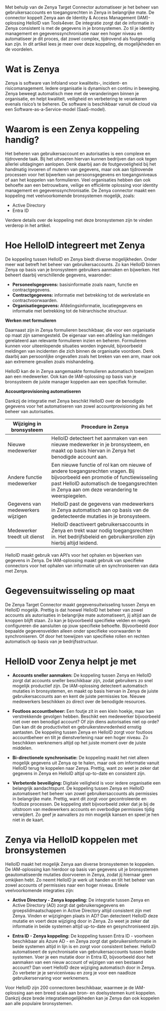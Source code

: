 
Met behulp van de Zenya Target Connector automatiseer je het beheer van gebruikersaccounts en toegangsrechten in Zenya in belangrijke mate. De connector koppelt Zenya aan de Identity & Access Management (IAM)-oplossing HelloID van Tools4ever. De integratie zorgt dat de informatie in Zenya consistent is met de gegevens in je bronsystemen. Zo til je identity management en gegevenssynchronisatie naar een hoger niveau en automatiseer je dit proces, dat zowel complex, tijdrovend als foutgevoelig kan zijn. In dit artikel lees je meer over deze koppeling, de mogelijkheden en de voordelen.

# Wat is Zenya

Zenya is software van Infoland voor kwaliteits-, incident- en risicomanagement. Iedere organisatie is dynamisch en continu in beweging. Zenya beweegt automatisch mee met de veranderingen binnen je organisatie, en helpt kwaliteit, veiligheid en verbetering te verankeren evenals risico’s te beheren. De software is beschikbaar vanuit de cloud via een Software-as-a-Service-model (SaaS-model). 

# Waarom is een Zenya koppeling handig?

Het beheren van gebruikersaccount en autorisaties is een complexe en tijdrovende taak. Bij het uitvoeren hiervan kunnen bedrijven dan ook tegen allerlei uitdagingen aanlopen. Denk daarbij aan de foutgevoeligheid bij het handmatig invoeren of muteren van gegevens, maar ook aan tijdrovende processen voor het bijwerken van persoonsgegevens en toegangsniveaus of aan het koppelen van formulieren. Veel organisaties hebben dan ook behoefte aan een betrouwbare, veilige en efficiënte oplossing voor identity management en gegevenssynchronisatie. De Zenya connector maakt een koppeling met veelvoorkomende bronsystemen mogelijk, zoals:

*	Active Directory
*	Entra ID

Verdere details over de koppeling met deze bronsystemen zijn te vinden verderop in het artikel.

# Hoe HelloID integreert met Zenya

De koppeling tussen HelloID en Zenya biedt diverse mogelijkheden. Onder meer wat betreft het beheer van gebruikersaccounts. Zo kan HelloID binnen Zenya op basis van je bronsysteem gebruikers aanmaken en bijwerken. Het beheert daarbij verschillende gegevens, waaronder:

*	**Personeelsgegevens:** basisinformatie zoals naam, functie en contractgegevens.
*	**Contractgegevens:** informatie met betrekking tot de werkrelatie en contractvoorwaarden.
*	**Organisatiegegevens:** Afdelingsinformatie, locatiegegevens en informatie met betrekking tot de hiërarchische structuur.

**Werken met formulieren**

Daarnaast zijn in Zenya formulieren beschikbaar, die voor een organisatie op maat zijn samengesteld. De eigenaar van een afdeling kan meldingen gerelateerd aan relevante formulieren inzien en beheren. Formulieren kunnen voor uiteenlopende situaties worden ingevuld, bijvoorbeeld meldingen van incidenten die zich binnen de organisatie voordoen. Denk daarbij aan persoonlijke ongevallen zoals het breken van een arm, maar ook aan extremere gevallen zoals mishandeling.

HelloID kan de in Zenya aangemaakte formulieren automatisch toewijzen aan een medewerker. Ook kan de IAM-oplossing op basis van je bronsysteem de juiste manager koppelen aan een specifiek formulier.

**Accountprovisioning automatiseren**

Dankzij de integratie met Zenya beschikt HelloID over de benodigde gegevens voor het automatiseren van zowel accountprovisioning als het beheer van autorisaties.

| Wijziging in bronsysteem | 	Procedure in Zenya |
| -------------------------| --------------------- | 
| Nieuwe medewerker | 	HelloID detecteert het aanmaken van een nieuwe medewerker in je bronsysteem, en maakt op basis hiervan in Zenya het benodigde account aan. |
| Andere functie medewerker	| Een nieuwe functie of rol kan om nieuwe of andere toegangsrechten vragen. Bij bijvoorbeeld een promotie of functiewisseling past HelloID automatisch de toegangsrechten in Zenya aan om deze verandering te weerspiegelen.|
| Gegevens van medewerkers wijzigen |	HelloID past de gegevens van medewerkers in Zenya automatisch aan op basis van de gedetecteerde mutaties in je bronsysteem.|
| Medewerker treedt uit dienst |	HelloID deactiveert gebruikersaccounts in Zenya en trekt waar nodig toegangsrechten in. Het bedrijfsbeleid en gebruikersrollen zijn hierbij altijd leidend. | 

HelloID maakt gebruik van API’s voor het ophalen en bijwerken van gegevens in Zenya. De IAM-oplossing maakt gebruik van specifieke connectors voor het ophalen van informatie uit en synchroniseren van data met Zenya.

# Gegevensuitwisseling op maat

De Zenya Target Connector maakt gegevensuitwisseling tussen Zenya en HelloID mogelijk. Prettig is dat hoewel HelloID het beheer van zowel accounts als autorisaties in belangrijke mate automatiseert, jij altijd aan de knoppen blijft staan. Zo kan je bijvoorbeeld specifieke velden en regels configureren die aansluiten op jouw specifieke behoefte. Bijvoorbeeld door bepaalde gegevensvelden alleen onder specifieke voorwaarden te synchroniseren. Of door het toewijzen van specifieke rollen en rechten automatisch op basis van je bedrijfsstructuur. 

# HelloID voor Zenya helpt je met

* **Accounts sneller aanmaken:** De koppeling tussen Zenya en HelloID zorgt dat accounts sneller beschikbaar zijn, zodat gebruikers zo snel mogelijk productief zijn. De IAM-oplossing detecteert automatisch mutaties in bronsystemen, en maakt op basis hiervan in Zenya de juiste gebruikersaccounts aan en kent de juiste permissies toe. Nieuwe medewerkers beschikken zo direct over de benodigde resources. 

* **Foutloos accountbeheer:** Een foutje zit in een klein hoekje, maar kan verstrekkende gevolgen hebben. Beschikt een medewerker bijvoorbeeld niet over een benodigd account? Of zijn diens autorisaties niet op orde? Dan kan dit de productiviteit en gebruikerstevredenheid ernstig aantasten. De koppeling tussen Zenya en HelloID zorgt voor foutloos accountbeheer en tilt je dienstverlening naar een hoger niveau. Zo beschikken werknemers altijd op het juiste moment over de juiste middelen.

* **Bi-directionele synchronisatie:** De koppeling maakt het niet alleen mogelijk gegevens uit Zenya op te halen, maar ook om informatie vanuit HelloID terug te koppelen naar Zenya. Prettig, want zo weet je zeker dat gegevens in Zenya en HelloID altijd up-to-date en consistent zijn.

* **Verbeterde beveiliging:** Digitale veiligheid is voor iedere organisatie een belangrijk aandachtspunt. De koppeling tussen Zenya en HelloID automatiseert het beheer van zowel gebruikersaccounts als permissies in belangrijke mate. Prettig, want dit zorgt voor gecontroleerde en foutloze processen. De koppeling stelt bijvoorbeeld zeker dat je bij de uitstroom van medewerkers accounts en overbodige permissies tijdig verwijdert. Zo geef je aanvallers zo min mogelijk kansen en speel je hen niet in de kaart. 

# Zenya via HelloID koppelen met bronsystemen

HelloID maakt het mogelijk Zenya aan diverse bronsystemen te koppelen. De IAM-oplossing kan hierdoor op basis van gegevens uit je bronsystemen geautomatiseerde mutaties doorvoeren in Zenya, zodat jij hiernaar geen omkijken hebt. Zo neemt HelloID je werk uit handen en tilt het beheer van zowel accounts of permissies naar een hoger niveau. Enkele veelvoorkomende integraties zijn:

* **Active Directory - Zenya koppeling:** De integratie tussen Zenya en Active Directory (AD) zorgt dat gebruikersgegevens en groepslidmaatschappen in Active Directory altijd consistent zijn met Zenya. Vinden er wijzigingen plaats in AD? Dan detecteert HelloID deze mutatie en voert deze wijziging door in Zenya. Zo weet je zeker dat informatie in beide systemen altijd up-to-date en gesynchroniseerd zijn.

* **Entra ID - Zenya koppeling:** De koppeling tussen Entra ID - voorheen beschikbaar als Azure AD - en Zenya zorgt dat gebruikersinformatie in beide systemen altijd in lijn is en zorgt voor consistent beheer. HelloID automatiseert de synchronisatie van gebruikersaccounts tussen beide systemen. Voer je een mutatie door in Entra ID, bijvoorbeeld door het aanmaken van een nieuw account of wijzigen van een bestaand account? Dan voert HelloID deze wijziging automatisch door in Zenya. Zo verbeter je je serviceniveau en zorg je voor een naadloze gebruikerservaring voor werknemers. 

Voor HelloID zijn 200 connectoren beschikbaar, waarmee je de IAM-oplossing aan een breed scala aan bron- en doelsystemen kunt koppelen. Dankzij deze brede integratiemogelijkheden kan je Zenya dan ook koppelen aan alle populaire bronsystemen.
